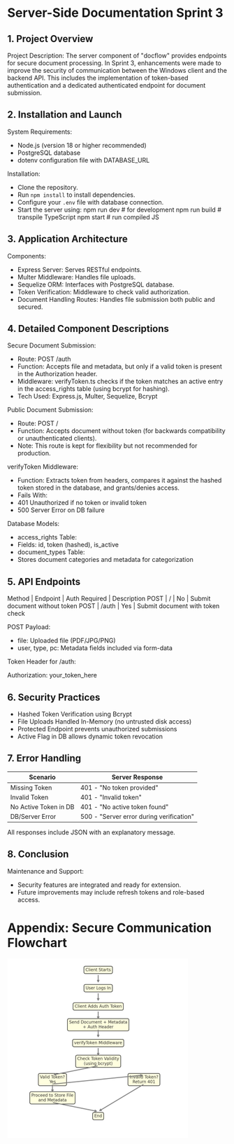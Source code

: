 # Server-Side Documentation Sprint 3

## 1. Project Overview

Project Description:
The server component of "docflow" provides endpoints for secure document processing. In Sprint 3,
enhancements were made to improve the security of communication between the Windows client and the
backend API. This includes the implementation of token-based authentication and a dedicated authenticated
endpoint for document submission.

## 2. Installation and Launch

System Requirements:

- Node.js (version 18 or higher recommended)
- PostgreSQL database
- dotenv configuration file with DATABASE_URL

Installation:

- Clone the repository.
- Run `npm install` to install dependencies.
- Configure your `.env` file with database connection.
- Start the server using:
npm run dev # for development
npm run build # transpile TypeScript
npm start # run compiled JS

## 3. Application Architecture

Components:

- Express Server: Serves RESTful endpoints.
- Multer Middleware: Handles file uploads.
- Sequelize ORM: Interfaces with PostgreSQL database.
- Token Verification: Middleware to check valid authorization.
- Document Handling Routes: Handles file submission both public and secured.

## 4. Detailed Component Descriptions

Secure Document Submission:


- Route: POST /auth
- Function: Accepts file and metadata, but only if a valid token is present in the Authorization header.
- Middleware: verifyToken.ts checks if the token matches an active entry in the access_rights table (using
bcrypt for hashing).
- Tech Used: Express.js, Multer, Sequelize, Bcrypt

Public Document Submission:

- Route: POST /
- Function: Accepts document without token (for backwards compatibility or unauthenticated clients).
- Note: This route is kept for flexibility but not recommended for production.

verifyToken Middleware:

- Function: Extracts token from headers, compares it against the hashed token stored in the database, and
grants/denies access.
- Fails With:
- 401 Unauthorized if no token or invalid token
- 500 Server Error on DB failure

Database Models:

- access_rights Table:
- Fields: id, token (hashed), is_active
- document_types Table:
- Stores document categories and metadata for categorization

## 5. API Endpoints

Method | Endpoint | Auth Required | Description
POST | / | No | Submit document without token
POST | /auth | Yes | Submit document with token check

POST Payload:

- file: Uploaded file (PDF/JPG/PNG)
- user, type, pc: Metadata fields included via form-data

Token Header for /auth:


Authorization: your_token_here

## 6. Security Practices

- Hashed Token Verification using Bcrypt
- File Uploads Handled In-Memory (no untrusted disk access)
- Protected Endpoint prevents unauthorized submissions
- Active Flag in DB allows dynamic token revocation

## 7. Error Handling

Scenario | Server Response
-----------------------|-------------------------------
Missing Token | 401 - "No token provided"
Invalid Token | 401 - "Invalid token"
No Active Token in DB | 401 - "No active token found"
DB/Server Error | 500 - "Server error during verification"

All responses include JSON with an explanatory message.

## 8. Conclusion

Maintenance and Support:

- Security features are integrated and ready for extension.
- Future improvements may include refresh tokens and role-based access.


# Appendix: Secure Communication Flowchart

![Appendix: Secure Communcation Flowchart](images/secureCommunicationFlowchart.png)


